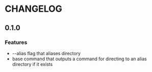 # CHANGELOG

## 0.1.0

### Features

- --alias flag that aliases directory
- base command that outputs a command for directing to an alias directory if it exists
